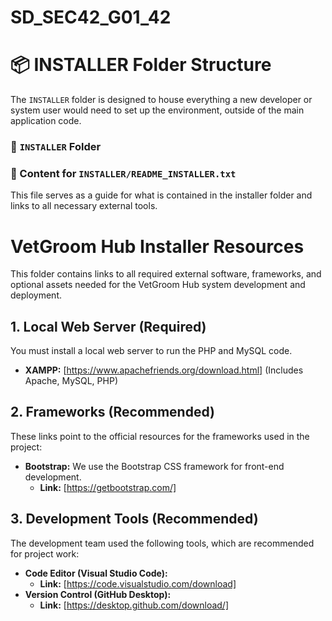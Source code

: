 # SD_SEC42_G01_42

# 📦 INSTALLER Folder Structure

The `INSTALLER` folder is designed to house everything a new developer or system user would need to set up the environment, outside of the main application code.

### 📁 `INSTALLER` Folder

### 📄 Content for `INSTALLER/README_INSTALLER.txt`

This file serves as a guide for what is contained in the installer folder and links to all necessary external tools.


# VetGroom Hub Installer Resources

This folder contains links to all required external software, frameworks, and optional assets needed for the VetGroom Hub system development and deployment.

## 1. Local Web Server (Required)

You must install a local web server to run the PHP and MySQL code.
* **XAMPP:** [https://www.apachefriends.org/download.html] (Includes Apache, MySQL, PHP)

## 2. Frameworks (Recommended)

These links point to the official resources for the frameworks used in the project:
* **Bootstrap:** We use the Bootstrap CSS framework for front-end development.
    * **Link:** [https://getbootstrap.com/]

## 3. Development Tools (Recommended)

The development team used the following tools, which are recommended for project work:
* **Code Editor (Visual Studio Code):**
    * **Link:** [https://code.visualstudio.com/download]
* **Version Control (GitHub Desktop):**
    * **Link:** [https://desktop.github.com/download/]